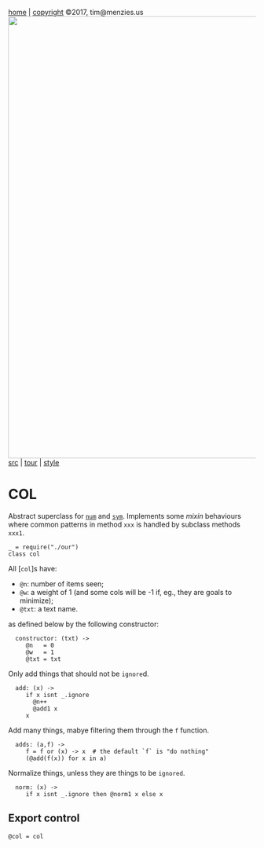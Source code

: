[home](http://tiny.cc/koff) |
[copyright](https://github.com/koffee/script/blob/master/LICENSE.md) &copy;2017, tim&commat;menzies.us<br>
[<img width=900 src=https://raw.githubusercontent.com/koffee/script/master/img/head.jpg>](http://tiny.cc/koff)<br>
[src](https://github.com/koffee/script/tree/master/lib) |
[tour](https://github.com/koffee/script/blob/master/docs/TOUR.md) |
[style](https://github.com/koffee/script/blob/master/docs/STYLE.md)

# COL

Abstract superclass for [`num`](num.coffee.md) and [`sym`](sym.coffee.md).
Implements some _mixin_ behaviours where common patterns in
method `xxx` is handled by subclass methods `xxx1`.

    _ = require("./our")
    class col

All [`col`]s have:

- `@n`: number of items seen;
- `@w`: a weight of 1 (and some cols will be -1 if, eg., they are goals to minimize);
- `@txt`: a text name.

as defined below by the following constructor:

      constructor: (txt) ->
         @n   = 0
         @w   = 1
         @txt = txt

Only add things that should not be `ignore`d.

      add: (x) ->
         if x isnt _.ignore
           @n++
           @add1 x
         x

Add many things, mabye filtering them through the `f` function.

      adds: (a,f) ->
         f = f or (x) -> x  # the default `f` is "do nothing"
         (@add(f(x)) for x in a)

Normalize things, unless they are things to be `ignored`.

      norm: (x) ->
         if x isnt _.ignore then @norm1 x else x

## Export control

    @col = col

